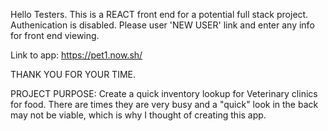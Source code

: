 Hello Testers.
This is a REACT front end for a potential full stack project. 
Authenication is disabled. Please user 'NEW USER' link and enter any info for front end viewing.


Link to app: https://pet1.now.sh/

THANK YOU FOR YOUR TIME.

PROJECT PURPOSE:
Create a quick inventory lookup for Veterinary clinics for food.
There are times they are very busy and a "quick" look in the back may not be viable, which is why
I thought of creating this app.
